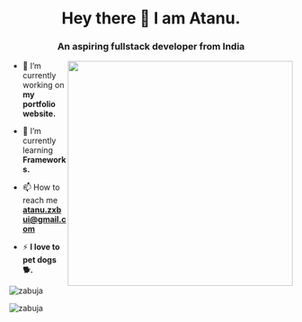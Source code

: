 <h1 align="center">Hey there 👋 I am Atanu.</h1>
<h3 align="center">An aspiring fullstack developer from India</h3>
<img align=right src="https://media1.giphy.com/media/eeUJaTwsHh3tswkaYm/giphy.gif?cid=ecf05e47txhdvhbxku8rzbk8rqsx8x5kmm4b1zpoq8ds0qiz&rid=giphy.gif&ct=g" width=400>

- 🔭 I’m currently working on **my portfolio website.**

- 🌱 I’m currently learning **Frameworks.**

- 📫 How to reach me **atanu.zxbui@gmail.com**



- ⚡ **I love to pet dogs 🐕.**


<p><img align="center" src="https://github-readme-stats.vercel.app/api/top-langs?username=zabuja&show_icons=true&locale=en&layout=compact" alt="zabuja" /></p>

<p><img align="center" src="https://github-readme-streak-stats.herokuapp.com/?user=zabuja&" alt="zabuja" /></p>

